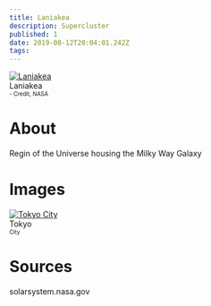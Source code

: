```yaml
---
title: Laniakea
description: Supercluster
published: 1
date: 2019-08-12T20:04:01.242Z
tags: 
---
```


<div class="header">
	<a target="_blank" href="/uploads/supercluster/laniakea.png">
<img src="/uploads/supercluster/laniakea.png" alt="Laniakea"/>
</a>
	<div class="hdesc">Laniakea<br><font size="1">- Credit, NASA</font></div>
</div>

# About
Regin of the Universe housing the Milky Way Galaxy


# Images
<link rel="stylesheet" href="/uploads/css/core.css">

<div class="gallery">
	<a target="_blank" href="/uploads/planets/earth/tokyo.jpg">
<img src="/uploads/planets/earth/tokyo.jpg" alt="Tokyo City"/>
</a>
	<div class="desc">Tokyo<br><font size="1">City</font></div>
</div>




# Sources
solarsystem.nasa.gov